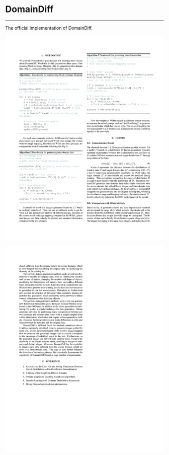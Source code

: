 # DomainDiff

------

The official implementation of DomainDiff.

![details](details-p1.png)

![details](details-p2.png)